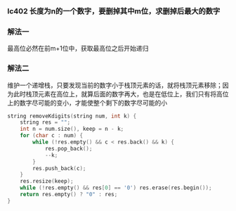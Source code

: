 ### lc402 长度为n的一个数字，要删掉其中m位，求删掉后最大的数字

### 解法一

最高位必然在前m+1位中，获取最高位之后开始递归

### 解法二

维护一个递增栈，只要发现当前的数字小于栈顶元素的话，就将栈顶元素移除；因为此时栈顶元素在高位上，就算后面的数字再大，也是在低位上，我们只有将高位上的数字尽可能的变小，才能使整个剩下的数字尽可能的小

```cpp
string removeKdigits(string num, int k) {
    string res = "";
    int n = num.size(), keep = n - k;
    for (char c : num) {
        while (!res.empty() && c < res.back() && k) {
            res.pop_back();
            --k;
        }
        res.push_back(c);
    }
    res.resize(keep);
    while (!res.empty() && res[0] == '0') res.erase(res.begin());
    return res.empty() ? "0" : res;
}
```

